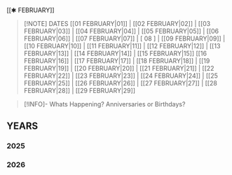  [[✱ FEBRUARY]]

> [!NOTE] DATES
> [[01 FEBRUARY|01]] | [[02 FEBRUARY|02]] | [[03 FEBRUARY|03]] | [[04 FEBRUARY|04]] | [[05 FEBRUARY|05]] | [[06 FEBRUARY|06]] | [[07 FEBRUARY|07]] | [ 08 ] | [[09 FEBRUARY|09]] | [[10 FEBRUARY|10]] | [[11 FEBRUARY|11]] | [[12 FEBRUARY|12]] | [[13 FEBRUARY|13]] | [[14 FEBRUARY|14]] | [[15 FEBRUARY|15]]
> [[16 FEBRUARY|16]] | [[17 FEBRUARY|17]] | [[18 FEBRUARY|18]] | [[19 FEBRUARY|19]] | [[20 FEBRUARY|20]] | [[21 FEBRUARY|21]] | [[22 FEBRUARY|22]] | [[23 FEBRUARY|23]] | [[24 FEBRUARY|24]] | [[25 FEBRUARY|25]] | [[26 FEBRUARY|26]] | [[27 FEBRUARY|27]] | [[28 FEBRUARY|28]] | [[29 FEBRUARY|29]]

> [!INFO]- Whats Happening?
> Anniversaries or Birthdays? 
## YEARS
### 2025

### 2026
